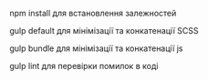 npm install для встановлення залежностей

gulp default для мінімізації та конкатенації SCSS

gulp bundle для мінімізації та конкатенації js

gulp lint для перевірки помилок в коді